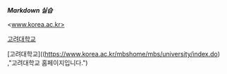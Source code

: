 ***Markdown 실습***

<www.korea.ac.kr>

[고려대학교](https://www.korea.ac.kr/mbshome/mbs/university/index.do)

[고려대학교]((https://www.korea.ac.kr/mbshome/mbs/university/index.do)
,"고려대학교 홈페이지입니다.")
